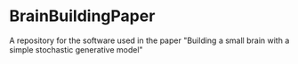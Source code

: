 # BrainBuildingPaper
A repository for the software used in the paper "Building a small brain with a simple stochastic generative model"
